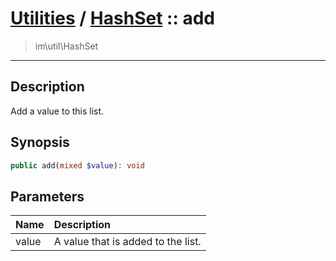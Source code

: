 # [Utilities](util.md) / [HashSet](util-HashSet.md) :: add
 > im\util\HashSet
____

## Description
Add a value to this list.

## Synopsis
```php
public add(mixed $value): void
```

## Parameters
| Name | Description |
| :--- | :---------- |
| value | A value that is added to the list. |
